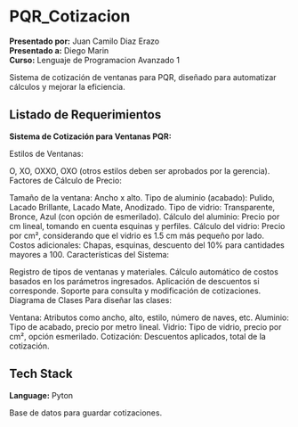 
# PQR_Cotizacion

**Presentado por:** Juan Camilo Diaz Erazo  
**Presentado a:** Diego Marin  
**Curso:** Lenguaje de Programacion Avanzado 1

Sistema de cotización de ventanas para PQR, diseñado para automatizar cálculos y mejorar la eficiencia.



## Listado de Requerimientos

**Sistema de Cotización para Ventanas PQR:**

 Estilos de Ventanas:

O, XO, OXXO, OXO (otros estilos deben ser aprobados por la gerencia).
Factores de Cálculo de Precio:

Tamaño de la ventana: Ancho x alto.
Tipo de aluminio (acabado): Pulido, Lacado Brillante, Lacado Mate, Anodizado.
Tipo de vidrio: Transparente, Bronce, Azul (con opción de esmerilado).
Cálculo del aluminio: Precio por cm lineal, tomando en cuenta esquinas y perfiles.
Cálculo del vidrio: Precio por cm², considerando que el vidrio es 1.5 cm más pequeño por lado.
Costos adicionales: Chapas, esquinas, descuento del 10% para cantidades mayores a 100.
Características del Sistema:

Registro de tipos de ventanas y materiales.
Cálculo automático de costos basados en los parámetros ingresados.
Aplicación de descuentos si corresponde.
Soporte para consulta y modificación de cotizaciones.
Diagrama de Clases
Para diseñar las clases:

Ventana: Atributos como ancho, alto, estilo, número de naves, etc.
Aluminio: Tipo de acabado, precio por metro lineal.
Vidrio: Tipo de vidrio, precio por cm², opción esmerilado.
Cotización: Descuentos aplicados, total de la cotización.


## Tech Stack

**Language:** Pyton

Base de datos para guardar cotizaciones.



